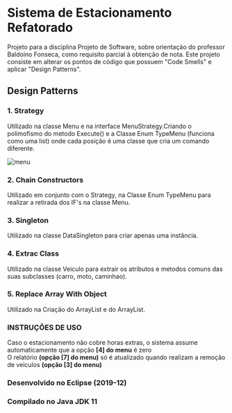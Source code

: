 # Sistema de Estacionamento Refatorado
<p>Projeto para a disciplina Projeto de Software, sobre orientação do professor Baldoino Fonseca, como requisito parcial à obtenção de nota. Este projeto consiste em alterar os pontos de código que possuem "Code Smells" e aplicar "Design Patterns". <p/>

## Design Patterns

### 1. Strategy
<p>Utilizado na classe Menu e na interface MenuStrategy.Criando o polimofismo do metodo Execute() e a Classe Enum TypeMenu (funciona como uma list) onde cada posição é uma classe que cria um comando diferente. <p/>

![menu](https://user-images.githubusercontent.com/47110177/74074161-b9b4d680-49eb-11ea-849d-1ba8ecfa307e.png)

### 2. Chain Constructors
<p>Utilizado em conjunto com o Strategy, na Classe Enum TypeMenu para realizar a retirada dos IF's na classe Menu.<p/>

### 3. Singleton
<p>Utilizado na classe DataSingleton para criar apenas uma instância.
  
### 4. Extrac Class 
<p>Utilizado na classe Veiculo para extrair os atributos e metodos comuns das suas subclasses (carro, moto, caminhao).<p/>

### 5. Replace Array With Object
<p>Utilizado na Criação do ArrayList<Veiculo> e do ArrayList<Double>.<p/>
  
### INSTRUÇÕES DE USO
Caso o estacionamento não cobre horas extras, o sistema assume automaticamente que a opção **[4] do menu** é zero<br/>
O relatório **(opção [7] do menu)** só é atualizado quando realizam a remoção de veiculos **(opção [3] do menu)**

### Desenvolvido no Eclipse (2019-12)
### Compilado no Java JDK 11



  
